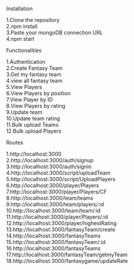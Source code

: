 Installation

1.Clone the repository<br />
2.npm install<br />
3.Paste your mongoDB connection URL<br />
4.npm start<br />

Functionalities

1.Authentication <br />
2.Create Fantasy Team<br />
3.Get my fantasy team<br />
4.view all fantasy team<br />
5.View Players<br />
6.View Players by position<br />
7.View Player by ID<br />
8.View Players by rating<br />
9.Update team<br />
10.Update team rating<br />
11.Bulk upload Teams<br />
12.Bulk upload Players<br />

Routes

1.http://localhost:3000 <br />
2.http://localhost:3000/auth/signup <br />
3.http://localhost:3000/auth/signin <br />
4.http://localhost:3000/script/uploadTeam <br />
5.http://localhost:3000/script/UploadPlayers <br />
6.http://localhost:3000/player/Players <br />
7.http://localhost:3000/player/Players/CF <br />
8.http://localhost:3000/team/teams <br />
9.http://localhost:3000/team/players/:id <br />
10.http://localhost:3000/team/team/:id <br />
11.http://localhost:3000/player/Players/:id <br />
12.http://localhost:3000/player/highestRating <br />
13.http://localhost:3000/fantasyTeam/create <br />
14.http://localhost:3000/fantasyTeams <br />
15.http://localhost:3000/fantasyTeam/:id <br />
16.http://localhost:3000/fantasyTeams <br />
17.http://localhost:3000/fantasyTeam/getmyTeam <br />
18.http://localhost:3000/fantasygame/updateRate <br />